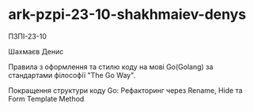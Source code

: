 # ark-pzpi-23-10-shakhmaiev-denys

ПЗПІ-23-10

Шахмаєв Денис

Правила з оформлення та стилю коду на мові Go(Golang) за стандартами філософії "The Go Way".

Покращення структури коду Go: Рефакторинг через Rename, Hide та Form Template Method